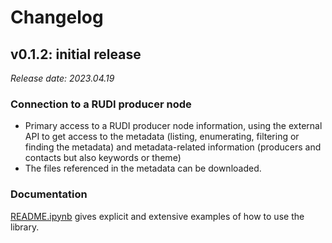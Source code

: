 # Changelog

## v0.1.2: initial release

_Release date: 2023.04.19_

### Connection to a RUDI producer node

- Primary access to a RUDI producer node information, using the external API to get access to the metadata 
(listing, enumerating, filtering or finding the metadata) and metadata-related information (producers and contacts but 
also keywords or theme) 
- The files referenced in the metadata can be downloaded.

### Documentation

[README.ipynb](https://github.com/OlivierMartineau/rudi-node-read/blob/release/README.ipynb) gives explicit and
extensive examples of how to use the library.
